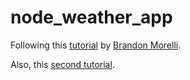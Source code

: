 # node_weather_app

Following this [tutorial](https://codeburst.io/build-a-simple-weather-app-with-node-js-in-just-16-lines-of-code-32261690901d) by [Brandon Morelli](https://codeburst.io/@bmorelli25).

Also, this [second tutorial](https://codeburst.io/build-a-weather-website-in-30-minutes-with-node-js-express-openweather-a317f904897b).